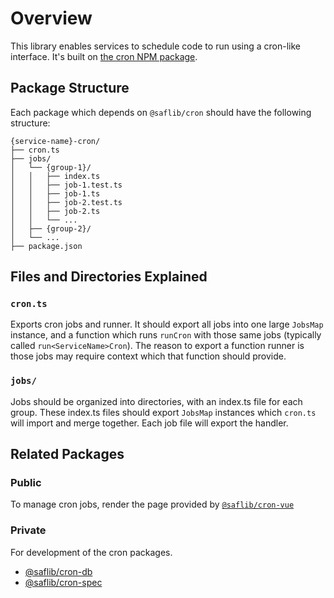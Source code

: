 # Overview

This library enables services to schedule code to run using a cron-like interface. It's built on [the cron NPM package](https://www.npmjs.com/package/cron).

## Package Structure

Each package which depends on `@saflib/cron` should have the following structure:

```
{service-name}-cron/
├── cron.ts
├── jobs/
│   └── {group-1}/
│   │   ├── index.ts
│   │   ├── job-1.test.ts
│   │   ├── job-1.ts
│   │   ├── job-2.test.ts
│   │   ├── job-2.ts
│   │   └── ...
│   ├── {group-2}/
│   └── ...
├── package.json
```

## Files and Directories Explained

### `cron.ts`

Exports cron jobs and runner. It should export all jobs into one large `JobsMap` instance, and a function which runs `runCron` with those same jobs (typically called `run<ServiceName>Cron`). The reason to export a function runner is those jobs may require context which that function should provide.

### `jobs/`

Jobs should be organized into directories, with an index.ts file for
each group. These index.ts files should export `JobsMap` instances
which `cron.ts` will import and merge together. Each job file will
export the handler.

## Related Packages

### Public

To manage cron jobs, render the page provided by [`@saflib/cron-vue`](../../cron-vue/docs/overview.md)

### Private

For development of the cron packages.

* [@saflib/cron-db](../../cron-db/docs/ref/index.md)
* [@saflib/cron-spec](../../cron-spec/docs/ref/index.md)